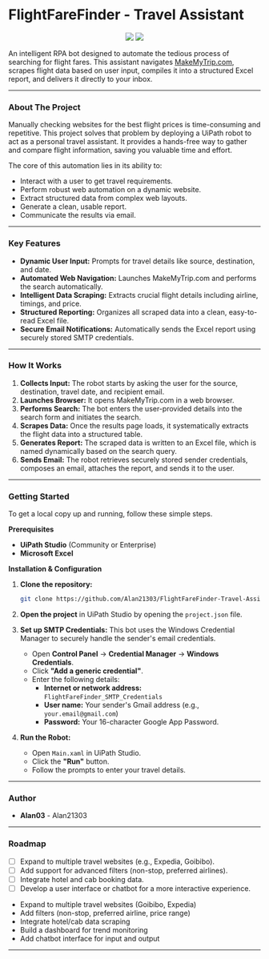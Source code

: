 # FlightFareFinder - Travel Assistant

<p align="center">
  <img src="https://img.shields.io/badge/UiPath-Studio-blueviolet?style=for-the-badge&logo=uipath" />
  <img src="https://img.shields.io/badge/Microsoft-Excel-1D6F42?style=for-the-badge&logo=microsoft-excel" />
</p>

An intelligent RPA bot designed to automate the tedious process of searching for flight fares. This assistant navigates [MakeMyTrip.com](https://www.makemytrip.com), scrapes flight data based on user input, compiles it into a structured Excel report, and delivers it directly to your inbox.

---

### About The Project

Manually checking websites for the best flight prices is time-consuming and repetitive. This project solves that problem by deploying a UiPath robot to act as a personal travel assistant. It provides a hands-free way to gather and compare flight information, saving you valuable time and effort.

The core of this automation lies in its ability to:

- Interact with a user to get travel requirements.
- Perform robust web automation on a dynamic website.
- Extract structured data from complex web layouts.
- Generate a clean, usable report.
- Communicate the results via email.

---

### Key Features

- **Dynamic User Input:** Prompts for travel details like source, destination, and date.
- **Automated Web Navigation:** Launches MakeMyTrip.com and performs the search automatically.
- **Intelligent Data Scraping:** Extracts crucial flight details including airline, timings, and price.
- **Structured Reporting:** Organizes all scraped data into a clean, easy-to-read Excel file.
- **Secure Email Notifications:** Automatically sends the Excel report using securely stored SMTP credentials.

---

### How It Works

1.  **Collects Input:** The robot starts by asking the user for the source, destination, travel date, and recipient email.
2.  **Launches Browser:** It opens MakeMyTrip.com in a web browser.
3.  **Performs Search:** The bot enters the user-provided details into the search form and initiates the search.
4.  **Scrapes Data:** Once the results page loads, it systematically extracts the flight data into a structured table.
5.  **Generates Report:** The scraped data is written to an Excel file, which is named dynamically based on the search query.
6.  **Sends Email:** The robot retrieves securely stored sender credentials, composes an email, attaches the report, and sends it to the user.

---

<!-- ### Built With

| Tool / Technology          | Purpose                                                |
| -------------------------- | ------------------------------------------------------ |
| UiPath Studio              | RPA workflow development                               |
| MakeMyTrip.com             | Data source for flight fares                           |
| Data Scraping              | To extract structured flight data from the web.        |
| Excel Activities           | For writing and organizing data in `.xlsx` files.      |
| SMTP Mail Activity         | To send automated emails with the report.              |
| Windows Credential Manager | For securely storing and retrieving email credentials. |

--- -->

### Getting Started

To get a local copy up and running, follow these simple steps.

**Prerequisites**

- **UiPath Studio** (Community or Enterprise)
- **Microsoft Excel**

**Installation & Configuration**

1.  **Clone the repository:**
    ```sh
    git clone https://github.com/Alan21303/FlightFareFinder-Travel-Assistant.git
    ```
2.  **Open the project** in UiPath Studio by opening the `project.json` file.

3.  **Set up SMTP Credentials:**
    This bot uses the Windows Credential Manager to securely handle the sender's email credentials.

    - Open **Control Panel** -> **Credential Manager** -> **Windows Credentials**.
    - Click **"Add a generic credential"**.
    - Enter the following details:
      - **Internet or network address:** `FlightFareFinder_SMTP_Credentials`
      - **User name:** Your sender's Gmail address (e.g., `your.email@gmail.com`)
      - **Password:** Your 16-character Google App Password.

4.  **Run the Robot:**
    - Open `Main.xaml` in UiPath Studio.
    - Click the **"Run"** button.
    - Follow the prompts to enter your travel details.

---

### Author

- **Alan03** - Alan21303

---

### Roadmap

- [ ] Expand to multiple travel websites (e.g., Expedia, Goibibo).
- [ ] Add support for advanced filters (non-stop, preferred airlines).
- [ ] Integrate hotel and cab booking data.
- [ ] Develop a user interface or chatbot for a more interactive experience.

- Expand to multiple travel websites (Goibibo, Expedia)
- Add filters (non-stop, preferred airline, price range)
- Integrate hotel/cab data scraping
- Build a dashboard for trend monitoring
- Add chatbot interface for input and output

---
